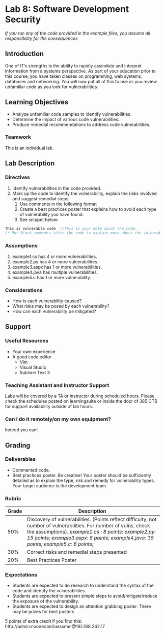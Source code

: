 #  Lab 8: Software Development Security 

*If you run any of the code provided in the example files, you assume all responsibility for the consequences*

## Introduction

One of IT’s strengths is the ability to rapidly assimilate and interpret information from a systems perspective.  As part of your education prior to this course, you have taken classes on programming, web systems, databases and networking.  You will now put all of this to use as you review unfamiliar code as you look for vulnerabilities.

## Learning Objectives

- Analyze unfamiliar code samples to Identify vulnerabilities.
- Determine the impact of various code vulnerabilities.
- Produce remedial recommendations to address code vulnerabilities.

### Teamwork

This is an individual lab.

## Lab Description

### Directives

1. Identify vulnerabilities in the code provided.
2. Mark up the code to identify the vulnerability, explain the risks involved and suggest remedial steps.
   1. Use comments in the following format
   2. Create a best practices poster that explains how to avoid each type of vulnerability you have found.
   3. See snippet below:
```C 
This is vulnerable code  //This is your note about the code.
/* Put block comments after the code to explain more about the vulnerability along with your recommendations on risk mitigation and resolution */
```

### Assumptions

1. example1.cs has 4 or more vulnerabilities.
2. example2.py has 4 or more vulnerabilities.
3. example3.aspx has 1 or more vulnerabilities.
4. example4.java has multiple vulnerabilities.
5. example5.c has 1 or more vulnerability.

### Considerations

- How is each vulnerability caused? 
- What risks may be posed by each vulnerability?
- How can each vulnerability be mitigated?

## Support

### Useful Resources

 - Your own experience
 - A good code editor
 	- Vim
 	- Visual Studio
 	- Sublime Text 3

### Teaching Assistant and Instructor Support

Labs will be covered by a TA or instructor during scheduled hours.  Please check the schedules posted on learningsuite or inside the door of 385 CTB for support availability outside of lab hours.

### Can I do it remotely/on my own equipment?

Indeed you can!

## Grading

### Deliverables

- Commented code.
- Best practices poster.  Be creative!  Your poster should be sufficiently detailed as to explain the type, risk and remedy for vulnerability types.  Your target audience is the development team.

### Rubric

| Grade | Description                                                  |
| ----- | ------------------------------------------------------------ |
| 50%   | Discovery of vulnerabilities.  (Points reflect difficulty, not number of vulnerabilities.  For number of vulns, check the assumptions).  *example1.cs :  8 points; example2.py:  15 points; example3.aspx:  6 points; example4.java:  15 points; example5.c:  6 points;* |
| 30%   | Correct risks and remedial steps presented                   |
| 20%   | Best Practices Poster                                        |

### Expectations

- Students are expected to do research to understand the syntax of the code and identify the vulnerabilities.
- Students are expected to present simple steps to avoid/mitigate/reduce the exposure of the vulnerability.
- Students are expected to design an attention grabbing poster.  There may be prizes for best posters

5 points of extra credit if you find this: http://admin:noonecanGuessme!@192.168.242.17
